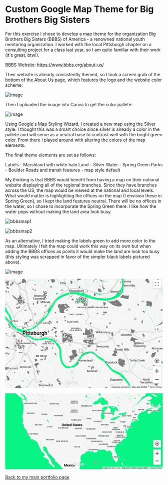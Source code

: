 
# Custom Google Map Theme for Big Brothers Big Sisters

For this exercise I chose to develop a map theme for the organization Big Brothers Big Sisters (BBBS) of America - a renowned national youth mentoring organization. I worked with the local Pittsburgh chapter on a consulting project for a class last year, so I am quite familiar with their work (it's great, btw!). 

BBBS Website: https://www.bbbs.org/about-us/

Their website is already consistently themed, so I took a screen grab of the bottom of the About Us page, which features the logo and the website color scheme:

![image](https://user-images.githubusercontent.com/78671713/159191534-ac141de0-03c9-4a3b-8447-79e3ec67b7df.png)

Then I uploaded the image into Canva to get the color pallete:

![image](https://user-images.githubusercontent.com/78671713/159191525-55fa2af8-707d-4344-9691-7c5960e073e0.png)


Using Google's Map Styling Wizard, I created a new map using the Silver style. I thought this was a smart choice since silver is already a color in the pallete and will serve as a neutral base to contrast well with the bright green color. From there I played around with altering the colors of the map elements. 

The final theme elements are set as follows:

Labels - Marshland with white halo
Land - Silver
Water - Spring Green
Parks - Boulder
Roads and transit features - map style default

My thinking is that BBBS would benefit from having a map on their national website displaying all of the regional branches. Since they have branches across the US, the map would be viewed at the national and local levels. What would matter is highlighting the offices on the map (I envision these in Spring Green), so I kept the land features neutral. There will be no offices in the water, so I chose to incorporate the Spring Green there. I like how the water pops without making the land area look busy. 

![bbbsmap1](https://user-images.githubusercontent.com/78671713/159192555-fbe62a20-9564-4c02-a324-65a20cb9876c.JPG)


![bbbsmap2](https://user-images.githubusercontent.com/78671713/159192566-0ce3b64a-5a46-4b13-a3d1-9f048afcc884.JPG)

As an alternative, I tried making the labels green to add more color to the map. Ultimately I felt the map could work this way on its own but when adding the BBBS offices as points it would make the land are look too busy (this styling was scrapped in favor of the simpler black labels pictured above).

![image](https://user-images.githubusercontent.com/78671713/159192525-0d7acf1d-f23d-464e-9a15-55805ba81a32.png)


![image](/bbbsmap1.jpg)



![image](/bbbsmap2.jpg)





[Back to my main portfolio page](https://kemulka.github.io/gis-portfolio/)

